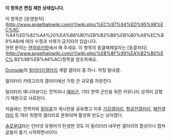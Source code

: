 **이 항목은 편집 제한 상태입니다.**  
  
이 항목은 [운영원칙](http://www.angelhalowiki.com/r1/wiki.php/%EC%97%94%ED%95%98%EC%9C
%84%ED%82%A4%20%EA%B8%B0%EB%B3%B8%EB%B0%A9%EC%B9%A8)에 따라 수정과 삭제가 금지되어 있습니다.  
관련 문의는 [엔하위키방](http://angelhalo.org/bbs/zboard.php?id=wikibbs)에서 해 주세요. 이 항목의
동결해제일자는 [동결처리](http://www.angelhalowiki.com/r1/wiki.php/%EB%8F%99%EA%B2%B0%EC%
B2%98%EB%A6%AC)항목을 참조하세요.

  

[Dcinside](Dcinside.md)의 [밀리터리갤러리](%EB%B0%80%EB%A6%AC%ED%84%B0%EB%A6%AC%20%EA%B0%A4%EB%9F%AC%EB%A6%AC.md)
계열 갤러리 중 하나. 약칭 밀내갤.

밀리터리 카테고리의 갤러리에선 가장 큰 규모를 자랑한다.  

밀리터리 매니아보다는 전역자나 [예비군](%EC%98%88%EB%B9%84%EA%B5%B0.md), 기타 현역 군인을 위한 커뮤니티
성격이 강했기 때문으로 사료된다.

처음에는 전역자와 [밀덕후](%EB%B0%80%EB%8D%95%ED%9B%84.md)가 게시판을 공유했고 이후 [기갑갤러리](%EA%B8%B0%EA%B0%91%20%EA%B0%A4%EB%9F%AC%EB%A6%AC.md), [항공전갤러리](%ED%95%AD%EA%B3%B5%EC%A0%84%20%EA%B0%A4%EB%9F%AC%EB%A6%AC.md), [해전갤러리](%ED%95%B4%EC%A0%84%20%EA%B0%A4%EB%9F%AC%EB%A6%AC.md) 등 여러 취향의 갤러리로
분화되며 활성화 빈도는 낮아졌다.

[솔로부대](%EC%86%94%EB%A1%9C%EB%B6%80%EB%8C%80.md)라는 인터넷 유행어가 탄생한 것도 이 밀리터리
내무반 갤러리의 합성이나 캡쳐글들이 돌기 시작하면서이다.

  

